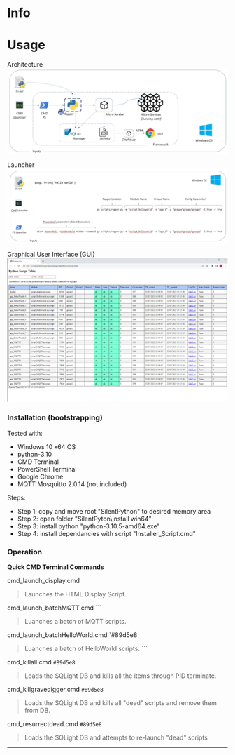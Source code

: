 # Info



# Usage
Architecture
![alt text](https://github.com/jmor2000/SilentPython/blob/db88932ce6032c21e34c71e9dce0a891bf5bc359/img/Architecture.PNG?raw=true)

Launcher
![alt text](https://github.com/jmor2000/SilentPython/blob/744e206cb2ec94538453e8ecc8398d7f95f2568f/img/Launch%20Script.JPG?raw=true)

Graphical User Interface (GUI)
![alt text](https://github.com/jmor2000/SilentPython/blob/744e206cb2ec94538453e8ecc8398d7f95f2568f/img/HTML-Display.PNG?raw=true)


### Installation (bootstrapping)

Tested with:
- Windows 10 x64 OS
- python-3.10
- CMD Terminal
- PowerShell Terminal
- Google Chrome
- MQTT Mosquitto 2.0.14 (not included)

Steps:
- Step 1: copy and move root "SilentPython" to desired memory area
- Step 2: open folder "SilentPyton\install win64"
- Step 3: install python "python-3.10.5-amd64.exe"
- Step 4: install dependancies with script "Installer_Script.cmd"

### Operation

**Quick CMD Terminal Commands**

cmd_launch_display.cmd 
> Launches the HTML Display Script.
  
cmd_launch_batchMQTT.cmd ```
> Luanches a batch of MQTT scripts.

cmd_launch_batchHelloWorld.cmd `#89d5e8
> Luanches a batch of HelloWorld scripts. ```

cmd_killall.cmd `#89d5e8`
> Loads the SQLight DB and kills all the items through PID terminate.

cmd_killgravedigger.cmd `#89d5e8`
> Loads the SQLight DB and kills all "dead" scripts and remove them from DB.
  
cmd_resurrectdead.cmd `#89d5e8`
> Loads the SQLight DB and attempts to re-launch "dead" scripts

-----------------------------------------------------------------------------------


